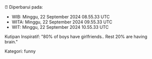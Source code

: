 ⏰ Diperbarui pada:
- WIB: Minggu, 22 September 2024 08.55.33 UTC
- WITA: Minggu, 22 September 2024 09.55.33 UTC
- WIT: Minggu, 22 September 2024 10.55.33 UTC

Kutipan Inspiratif:
"80% of boys have girlfriends.. Rest 20% are having brain."


Kategori: funny

